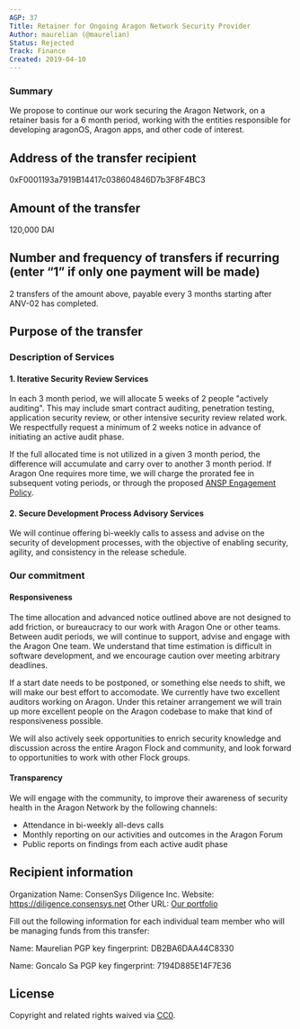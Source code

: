 ```yaml
---
AGP: 37
Title: Retainer for Ongoing Aragon Network Security Provider
Author: maurelian (@maurelian)
Status: Rejected
Track: Finance
Created: 2019-04-10
---
```


### Summary

We propose to continue our work securing the Aragon Network, on a retainer basis for a 6 month period, working with the entities responsible for developing aragonOS, Aragon apps, and other code of interest.


## Address of the transfer recipient

0xF0001193a7919B14417c038604846D7b3F8F4BC3

## Amount of the transfer

120,000 DAI


## Number and frequency of transfers if recurring (enter “1” if only one payment will be made)

2 transfers of the amount above, payable every 3 months starting after ANV-02 has completed.

## Purpose of the transfer

### Description of Services

#### 1. Iterative Security Review Services

In each 3 month period, we will allocate 5 weeks of 2 people "actively auditing". This may include smart contract auditing, penetration testing, application security review, or other intensive security review related work. We respectfully request a minimum of 2 weeks notice in advance of initiating an active audit phase.

If the full allocated time is not utilized in a given 3 month period, the difference will accumulate and carry over to another 3 month period. If Aragon One requires more time, we will charge the prorated fee in subsequent voting periods, or through the proposed [ANSP Engagement Policy](https://forum.aragon.org/t/draft-agp-for-anv-02-ansp-engagement-policy/750).

#### 2. Secure Development Process Advisory Services

We will continue offering bi-weekly calls to assess and advise on the security of development processes, with the objective of enabling security, agility, and consistency in the release schedule.

### Our commitment

#### Responsiveness

The time allocation and advanced notice outlined above are not designed to add friction, or bureaucracy to our work with Aragon One or other teams. Between audit periods, we will continue to support, advise and engage with the Aragon One team. We understand that time estimation is difficult in software development, and we encourage caution over meeting arbitrary deadlines. 

If a start date needs to be postponed, or something else needs to shift, we will make our best effort to accomodate. We currently have two excellent auditors working on Aragon. Under this retainer arrangement we will train up more excellent people on the Aragon codebase to make that kind of responsiveness possible.

We will also actively seek opportunities to enrich security knowledge and discussion across the entire Aragon Flock and community, and look forward to opportunities to work with other Flock groups.

#### Transparency

We will engage with the community, to improve their awareness of security health in the Aragon Network by the following channels:
* Attendance in bi-weekly all-devs calls
* Monthly reporting on our activities and outcomes in the Aragon Forum
* Public reports on findings from each active audit phase

## Recipient information

Organization
Name: ConsenSys Diligence Inc.
Website:  https://diligence.consensys.net
Other URL:  [Our portfolio](https://consensys.github.io/diligence/)

Fill out the following information for each individual team member who will be managing funds from this transfer:

Name: Maurelian
PGP key fingerprint: DB2BA6DAA44C8330

Name: Goncalo Sa
PGP key fingerprint: 7194D885E14F7E36


## License
Copyright and related rights waived via [CC0](https://creativecommons.org/publicdomain/zero/1.0/).
